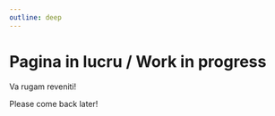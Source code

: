 ```yaml
---
outline: deep
---
```

# Pagina in lucru / Work in progress

Va rugam reveniti!

Please come back later!